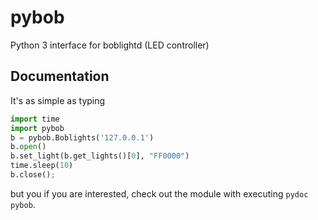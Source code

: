 pybob
=====

Python 3 interface for boblightd (LED controller)

Documentation
-------------
It's as simple as typing 
```python
import time
import pybob
b = pybob.Boblights('127.0.0.1')
b.open()
b.set_light(b.get_lights()[0], "FF0000")
time.sleep(10)
b.close();
```

but you if you are interested, check out the module with executing `pydoc pybob`.
